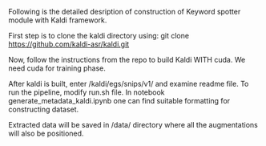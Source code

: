 Following is the detailed desription of construction of Keyword spotter module with Kaldi framework.

First step is to clone the kaldi directory using: git clone https://github.com/kaldi-asr/kaldi.git

Now, follow the instructions from the repo to build Kaldi WITH cuda. We need cuda for training phase.

After kaldi is built, enter /kaldi/egs/snips/v1/ and examine readme file. To run the pipeline, modify run.sh file. In notebook generate_metadata_kaldi.ipynb one can find suitable formatting for constructing dataset.

Extracted data will be saved in /data/ directory where all the augmentations will also be positioned. 
